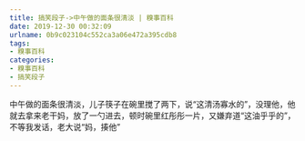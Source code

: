 ```yaml
---
title: 搞笑段子->中午做的面条很清淡 | 糗事百科
date: 2019-12-30 00:32:09
urlname: 0b9c023104c552ca3a06e472a395cdb8
tags: 
- 糗事百科
categories:
- 糗事百科
- 搞笑段子
---
```

中午做的面条很清淡，儿子筷子在碗里搅了两下，说“这清汤寡水的”，没理他，他就去拿来老干妈，放了一勺进去，顿时碗里红彤彤一片，又嫌弃道“这油乎乎的”，不等我发话，老大说“妈，揍他”


